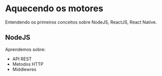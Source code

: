 # Aquecendo os motores

Entendendo os primeiros conceitos sobre NodeJS, ReactJS, React Native.

## NodeJS
Aprendemos sobre:

* API REST
* Metodos HTTP
* Middlewres




